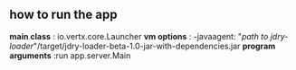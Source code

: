 ## how to run the app

**main class** : io.vertx.core.Launcher
**vm options** : -javaagent: "*path to jdry-loader*"/target/jdry-loader-beta-1.0-jar-with-dependencies.jar
  **program arguments** :run app.server.Main  
